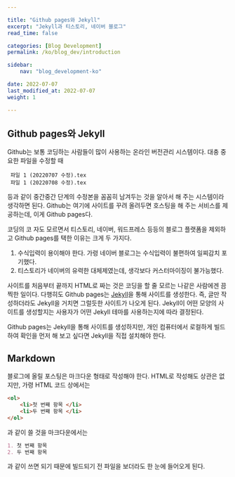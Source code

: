 ```yaml
---

title: "Github pages와 Jekyll"
excerpt: "Jekyll과 티스토리, 네이버 블로그"
read_time: false

categories: [Blog Development]
permalink: /ko/blog_dev/introduction

sidebar: 
    nav: "blog_development-ko"

date: 2022-07-07
last_modified_at: 2022-07-07
weight: 1

---
```


## Github pages와 Jekyll

Github는 보통 코딩하는 사람들이 많이 사용하는 온라인 버전관리 시스템이다. 대충 중요한 파일을 수정할 때 
```
 파일 1 (20220707 수정).tex
 파일 1 (20220708 수정).tex
```
등과 같이 중간중간 단계의 수정본을 꼼꼼히 남겨두는 것을 알아서 해 주는 시스템이라 생각하면 된다. Github는 여기에 사이트를 꾸려 올려두면 호스팅을 해 주는 서비스를 제공하는데, 이게 Github pages다.

코딩의 코 자도 모르면서 티스토리, 네이버, 워드프레스 등등의 블로그 플랫폼을 제외하고 Github pages를 택한 이유는 크게 두 가지다.

1. 수식입력이 용이해야 한다. 가령 네이버 블로그는 수식입력이 불편하여 일찌감치 포기했다.
2. 티스토리가 네이버의 유력한 대체제였는데, 생각보다 커스터마이징이 불가능했다.

사이트를 처음부터 끝까지 HTML로 짜는 것은 코딩을 할 줄 모르는 나같은 사람에겐 끔찍한 일이다. 다행히도 Github pages는 [Jekyll](https://jekyllrb-ko.github.io)을 통해 사이트를 생성한다. 즉, 글만 작성하더라도 Jekyll을 거치면 그럴듯한 사이트가 나오게 된다. Jekyll이 어떤 모양의 사이트를 생성할지는 사용자가 어떤 Jekyll 테마를 사용하는지에 따라 결정된다.

Github pages는 Jekyll을 통해 사이트를 생성하지만, 개인 컴퓨터에서 로컬하게 빌드하여 확인을 먼저 해 보고 싶다면 Jekyll을 직접 설치해야 한다.

## Markdown

블로그에 올릴 포스팅은 마크다운 형태로 작성해야 한다. HTML로 작성해도 상관은 없지만, 가령 HTML 코드 상에서는 

```html
<ol>
    <li>첫 번째 항목 </li>
    <li>두 번째 항목 </li>
</ol>
```

과 같이 쓸 것을 마크다운에서는

```md
1. 첫 번째 항목
2. 두 번째 항목
```

과 같이 쓰면 되기 때문에 빌드되기 전 파일을 보더라도 한 눈에 들어오게 된다.
